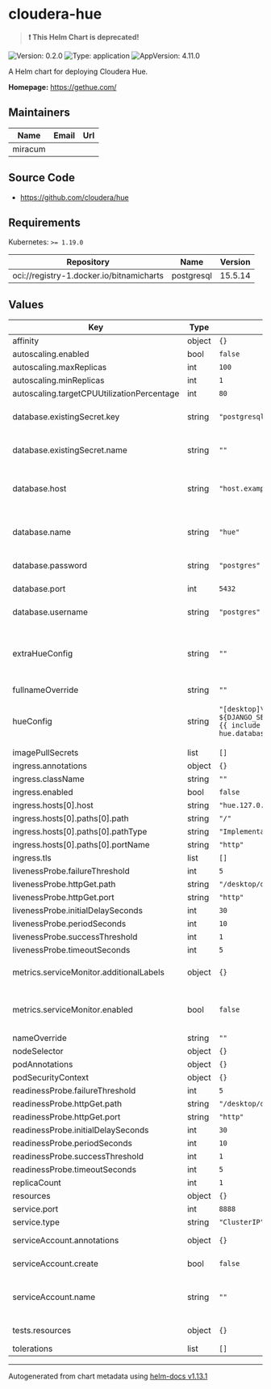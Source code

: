 # cloudera-hue

> **:exclamation: This Helm Chart is deprecated!**

![Version: 0.2.0](https://img.shields.io/badge/Version-0.2.0-informational?style=flat-square) ![Type: application](https://img.shields.io/badge/Type-application-informational?style=flat-square) ![AppVersion: 4.11.0](https://img.shields.io/badge/AppVersion-4.11.0-informational?style=flat-square)

A Helm chart for deploying Cloudera Hue.

**Homepage:** <https://gethue.com/>

## Maintainers

| Name    | Email | Url |
| ------- | ----- | --- |
| miracum |       |     |

## Source Code

- <https://github.com/cloudera/hue>

## Requirements

Kubernetes: `>= 1.19.0`

| Repository                               | Name       | Version |
| ---------------------------------------- | ---------- | ------- |
| oci://registry-1.docker.io/bitnamicharts | postgresql | 15.5.14 |

## Values

| Key                                        | Type   | Default                                                                                                                                                                                                                                                                                                                                                                                                                                                                                                                                                                                                  | Description                                                                                                                                            |
| ------------------------------------------ | ------ | -------------------------------------------------------------------------------------------------------------------------------------------------------------------------------------------------------------------------------------------------------------------------------------------------------------------------------------------------------------------------------------------------------------------------------------------------------------------------------------------------------------------------------------------------------------------------------------------------------- | ------------------------------------------------------------------------------------------------------------------------------------------------------ |
| affinity                                   | object | `{}`                                                                                                                                                                                                                                                                                                                                                                                                                                                                                                                                                                                                     |                                                                                                                                                        |
| autoscaling.enabled                        | bool   | `false`                                                                                                                                                                                                                                                                                                                                                                                                                                                                                                                                                                                                  |                                                                                                                                                        |
| autoscaling.maxReplicas                    | int    | `100`                                                                                                                                                                                                                                                                                                                                                                                                                                                                                                                                                                                                    |                                                                                                                                                        |
| autoscaling.minReplicas                    | int    | `1`                                                                                                                                                                                                                                                                                                                                                                                                                                                                                                                                                                                                      |                                                                                                                                                        |
| autoscaling.targetCPUUtilizationPercentage | int    | `80`                                                                                                                                                                                                                                                                                                                                                                                                                                                                                                                                                                                                     |                                                                                                                                                        |
| database.existingSecret.key                | string | `"postgresql-postgres-password"`                                                                                                                                                                                                                                                                                                                                                                                                                                                                                                                                                                         | name of the key in `webApi.db.existingSecret` to use as the password to the DB.                                                                        |
| database.existingSecret.name               | string | `""`                                                                                                                                                                                                                                                                                                                                                                                                                                                                                                                                                                                                     | name of an existing secret containing the password to the DB.                                                                                          |
| database.host                              | string | `"host.example.com"`                                                                                                                                                                                                                                                                                                                                                                                                                                                                                                                                                                                     | database hostname of an external database. Only used if `postgresql.enabled` is set to `false`.                                                        |
| database.name                              | string | `"hue"`                                                                                                                                                                                                                                                                                                                                                                                                                                                                                                                                                                                                  | name of the database inside. If postgresql.enabled=true, then postgresql.postgresqlDatabase is used                                                    |
| database.password                          | string | `"postgres"`                                                                                                                                                                                                                                                                                                                                                                                                                                                                                                                                                                                             | the database password. Only used if postgresql.enabled=false.                                                                                          |
| database.port                              | int    | `5432`                                                                                                                                                                                                                                                                                                                                                                                                                                                                                                                                                                                                   | port used to connect to the postgres DB                                                                                                                |
| database.username                          | string | `"postgres"`                                                                                                                                                                                                                                                                                                                                                                                                                                                                                                                                                                                             | username used to connect to the DB.                                                                                                                    |
| extraHueConfig                             | string | `""`                                                                                                                                                                                                                                                                                                                                                                                                                                                                                                                                                                                                     | Allow extending the default hue config, e.g. per-environment. Evaluated as a Helm template string. Mounted as `/usr/share/hue/desktop/conf/zz-hue.ini` |
| fullnameOverride                           | string | `""`                                                                                                                                                                                                                                                                                                                                                                                                                                                                                                                                                                                                     |                                                                                                                                                        |
| hueConfig                                  | string | `"[desktop]\nenable_prometheus=true\nsecret_key_script=echo ${DJANGO_SECRET_KEY}\nenable_hue_5=true\napp_blacklist=hbase,jobbrowser,oozie\nenable_connectors=true\n\n[[task_server]]\nenabled=false\n\n[[database]]\nengine=postgresql_psycopg2\nhost={{ include \"cloudera-hue.database.host\" $ }}\nport={{ include \"cloudera-hue.database.port\" $ }}\nuser={{ include \"cloudera-hue.database.user\" $ }}\nname={{ include \"cloudera-hue.database.name\" $ }}\npassword_script=echo ${PGPASSWORD}\n\n[hadoop]\n[[hdfs_clusters]]\n[[[default]]]\nis_enabled=false\nfs_defaultfs=\nwebhdfs_url=\n"` | default hue config. Evaluated as a Helm template string. Mounted as `/usr/share/hue/desktop/conf/z-hue.ini`                                            |
| imagePullSecrets                           | list   | `[]`                                                                                                                                                                                                                                                                                                                                                                                                                                                                                                                                                                                                     |                                                                                                                                                        |
| ingress.annotations                        | object | `{}`                                                                                                                                                                                                                                                                                                                                                                                                                                                                                                                                                                                                     |                                                                                                                                                        |
| ingress.className                          | string | `""`                                                                                                                                                                                                                                                                                                                                                                                                                                                                                                                                                                                                     |                                                                                                                                                        |
| ingress.enabled                            | bool   | `false`                                                                                                                                                                                                                                                                                                                                                                                                                                                                                                                                                                                                  |                                                                                                                                                        |
| ingress.hosts[0].host                      | string | `"hue.127.0.0.1.nip.io"`                                                                                                                                                                                                                                                                                                                                                                                                                                                                                                                                                                                 |                                                                                                                                                        |
| ingress.hosts[0].paths[0].path             | string | `"/"`                                                                                                                                                                                                                                                                                                                                                                                                                                                                                                                                                                                                    |                                                                                                                                                        |
| ingress.hosts[0].paths[0].pathType         | string | `"ImplementationSpecific"`                                                                                                                                                                                                                                                                                                                                                                                                                                                                                                                                                                               |                                                                                                                                                        |
| ingress.hosts[0].paths[0].portName         | string | `"http"`                                                                                                                                                                                                                                                                                                                                                                                                                                                                                                                                                                                                 |                                                                                                                                                        |
| ingress.tls                                | list   | `[]`                                                                                                                                                                                                                                                                                                                                                                                                                                                                                                                                                                                                     |                                                                                                                                                        |
| livenessProbe.failureThreshold             | int    | `5`                                                                                                                                                                                                                                                                                                                                                                                                                                                                                                                                                                                                      |                                                                                                                                                        |
| livenessProbe.httpGet.path                 | string | `"/desktop/debug/is_alive"`                                                                                                                                                                                                                                                                                                                                                                                                                                                                                                                                                                              |                                                                                                                                                        |
| livenessProbe.httpGet.port                 | string | `"http"`                                                                                                                                                                                                                                                                                                                                                                                                                                                                                                                                                                                                 |                                                                                                                                                        |
| livenessProbe.initialDelaySeconds          | int    | `30`                                                                                                                                                                                                                                                                                                                                                                                                                                                                                                                                                                                                     |                                                                                                                                                        |
| livenessProbe.periodSeconds                | int    | `10`                                                                                                                                                                                                                                                                                                                                                                                                                                                                                                                                                                                                     |                                                                                                                                                        |
| livenessProbe.successThreshold             | int    | `1`                                                                                                                                                                                                                                                                                                                                                                                                                                                                                                                                                                                                      |                                                                                                                                                        |
| livenessProbe.timeoutSeconds               | int    | `5`                                                                                                                                                                                                                                                                                                                                                                                                                                                                                                                                                                                                      |                                                                                                                                                        |
| metrics.serviceMonitor.additionalLabels    | object | `{}`                                                                                                                                                                                                                                                                                                                                                                                                                                                                                                                                                                                                     | additional labels to apply to the ServiceMonitor object, e.g. `release: prometheus`                                                                    |
| metrics.serviceMonitor.enabled             | bool   | `false`                                                                                                                                                                                                                                                                                                                                                                                                                                                                                                                                                                                                  | if enabled, creates a ServiceMonitor instance for Prometheus Operator-based monitoring                                                                 |
| nameOverride                               | string | `""`                                                                                                                                                                                                                                                                                                                                                                                                                                                                                                                                                                                                     |                                                                                                                                                        |
| nodeSelector                               | object | `{}`                                                                                                                                                                                                                                                                                                                                                                                                                                                                                                                                                                                                     |                                                                                                                                                        |
| podAnnotations                             | object | `{}`                                                                                                                                                                                                                                                                                                                                                                                                                                                                                                                                                                                                     |                                                                                                                                                        |
| podSecurityContext                         | object | `{}`                                                                                                                                                                                                                                                                                                                                                                                                                                                                                                                                                                                                     |                                                                                                                                                        |
| readinessProbe.failureThreshold            | int    | `5`                                                                                                                                                                                                                                                                                                                                                                                                                                                                                                                                                                                                      |                                                                                                                                                        |
| readinessProbe.httpGet.path                | string | `"/desktop/debug/is_alive"`                                                                                                                                                                                                                                                                                                                                                                                                                                                                                                                                                                              |                                                                                                                                                        |
| readinessProbe.httpGet.port                | string | `"http"`                                                                                                                                                                                                                                                                                                                                                                                                                                                                                                                                                                                                 |                                                                                                                                                        |
| readinessProbe.initialDelaySeconds         | int    | `30`                                                                                                                                                                                                                                                                                                                                                                                                                                                                                                                                                                                                     |                                                                                                                                                        |
| readinessProbe.periodSeconds               | int    | `10`                                                                                                                                                                                                                                                                                                                                                                                                                                                                                                                                                                                                     |                                                                                                                                                        |
| readinessProbe.successThreshold            | int    | `1`                                                                                                                                                                                                                                                                                                                                                                                                                                                                                                                                                                                                      |                                                                                                                                                        |
| readinessProbe.timeoutSeconds              | int    | `5`                                                                                                                                                                                                                                                                                                                                                                                                                                                                                                                                                                                                      |                                                                                                                                                        |
| replicaCount                               | int    | `1`                                                                                                                                                                                                                                                                                                                                                                                                                                                                                                                                                                                                      |                                                                                                                                                        |
| resources                                  | object | `{}`                                                                                                                                                                                                                                                                                                                                                                                                                                                                                                                                                                                                     |                                                                                                                                                        |
| service.port                               | int    | `8888`                                                                                                                                                                                                                                                                                                                                                                                                                                                                                                                                                                                                   |                                                                                                                                                        |
| service.type                               | string | `"ClusterIP"`                                                                                                                                                                                                                                                                                                                                                                                                                                                                                                                                                                                            |                                                                                                                                                        |
| serviceAccount.annotations                 | object | `{}`                                                                                                                                                                                                                                                                                                                                                                                                                                                                                                                                                                                                     | Annotations to add to the service account                                                                                                              |
| serviceAccount.create                      | bool   | `false`                                                                                                                                                                                                                                                                                                                                                                                                                                                                                                                                                                                                  | Specifies whether a service account should be created                                                                                                  |
| serviceAccount.name                        | string | `""`                                                                                                                                                                                                                                                                                                                                                                                                                                                                                                                                                                                                     | The name of the service account to use. If not set and create is true, a name is generated using the fullname template                                 |
| tests.resources                            | object | `{}`                                                                                                                                                                                                                                                                                                                                                                                                                                                                                                                                                                                                     | configure the test pods resource requests and limits                                                                                                   |
| tolerations                                | list   | `[]`                                                                                                                                                                                                                                                                                                                                                                                                                                                                                                                                                                                                     |                                                                                                                                                        |

---

Autogenerated from chart metadata using [helm-docs v1.13.1](https://github.com/norwoodj/helm-docs/releases/v1.13.1)
